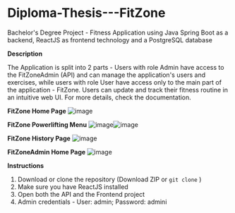 # Diploma-Thesis---FitZone
Bachelor's Degree Project - Fitness Application using Java Spring Boot as a backend, ReactJS as frontend technology and a PostgreSQL database

**__Description__**

The Application is split into 2 parts - Users with role Admin have access to the FitZoneAdmin (API) and can manage the application's users and exercises, while users with role User have access only to the main part of the application - FitZone.
Users can update and track their fitness routine in an intuitive web UI.
For more details, check the documentation.


**FitZone Home Page**
![image](https://github.com/mihailspirkoski/Diploma-Thesis---FitZone/assets/74495955/8d0ca959-76ad-48bd-b9ae-ece7b85d7514)

**FitZone Powerlifting Menu**
![image](https://github.com/mihailspirkoski/Diploma-Thesis---FitZone/assets/74495955/b369f4ad-ef57-4010-a9f0-7fd3f2eb5a51)![image](https://github.com/mihailspirkoski/Diploma-Thesis---FitZone/assets/74495955/9088311d-5940-430e-a358-ffe6bbbc84b3)

**FitZone History Page**
![image](https://github.com/mihailspirkoski/Diploma-Thesis---FitZone/assets/74495955/a0242f1a-4d30-497c-a03e-557a558f6cdd)

**FitZoneAdmin Home Page**
![image](https://github.com/mihailspirkoski/Diploma-Thesis---FitZone/assets/74495955/f67c03e9-2fac-4183-9db2-b8970e5c0607)





**__Instructions__**

1. Download or clone the repository (Download ZIP or `git clone` )
2. Make sure you have ReactJS installed
3. Open both the API and the Frontend project
4. Admin credentials - User: admin; Password: admini



